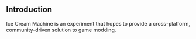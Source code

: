 ## Introduction
Ice Cream Machine is an experiment that hopes to provide a cross-platform, community-driven solution to game modding.
